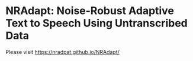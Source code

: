 # NRAdapt: Noise-Robust Adaptive Text to Speech Using Untranscribed Data

Please visit https://nradpat.github.io/NRAdapt/
